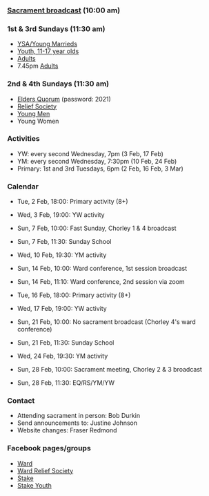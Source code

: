 ### [Sacrament broadcast](http://chorleystake.co.uk/) (10:00 am)

### 1st & 3rd Sundays (11:30 am)

- [YSA/Young Marrieds](https://us04web.zoom.us/j/78148688859?pwd=R081bXMrSC9acGZSZFlXbzZLQ0Yvdz09)
- [Youth, 11-17 year olds](https://zoom.us/my/emily.kirby)
- [Adults](https://us04web.zoom.us/j/4803383936?pwd=eng2SWdTUHhLRHVrdW9QMkJyd3A2UT09)
- 7.45pm [Adults](https://us04web.zoom.us/j/7327053512?pwd=VEtkaDVISHJKK2s3Mnd3WkZlNkU0dz09)

### 2nd & 4th Sundays (11:30 am)

- [Elders Quorum](https://zoom.us/my/lukesteven) (password: 2021)
- [Relief Society](https://us02web.zoom.us/j/7297160428?pwd=MlNsdmswZW9mNys3UU9KMW81MVZ3UT09)
- [Young Men](https://us02web.zoom.us/my/chorley3)
- Young Women

### Activities

- YW: every second Wednesday, 7pm (3 Feb, 17 Feb)
- YM: every second Wednesday, 7:30pm (10 Feb, 24 Feb)
- Primary: 1st and 3rd Tuesdays, 6pm (2 Feb, 16 Feb, 3 Mar)

### Calendar

- Tue, 2 Feb, 18:00: Primary activity (8+)
- Wed, 3 Feb, 19:00: YW activity


- Sun, 7 Feb, 10:00: Fast Sunday, Chorley 1 & 4 broadcast
- Sun, 7 Feb, 11:30: Sunday School
- Wed, 10 Feb, 19:30: YM activity


- Sun, 14 Feb, 10:00: Ward conference, 1st session broadcast
- Sun, 14 Feb, 11:10: Ward conference, 2nd session via zoom
- Tue, 16 Feb, 18:00: Primary activity (8+)
- Wed, 17 Feb, 19:00: YW activity


- Sun, 21 Feb, 10:00: No sacrament broadcast (Chorley 4's ward conference)
- Sun, 21 Feb, 11:30: Sunday School
- Wed, 24 Feb, 19:30: YM activity


- Sun, 28 Feb, 10:00: Sacrament meeting, Chorley 2 & 3 broadcast
- Sun, 28 Feb, 11:30: EQ/RS/YM/YW

### Contact

- Attending sacrament in person: Bob Durkin
- Send announcements to: Justine Johnson
- Website changes: Fraser Redmond

### Facebook pages/groups
- [Ward](https://www.facebook.com/groups/73985005218/)
- [Ward Relief Society](https://www.facebook.com/groups/chorley3RS/)
- [Stake](https://www.facebook.com/ChorleyStake)
- [Stake Youth](https://www.facebook.com/groups/ChorleyStakeYouth/)


